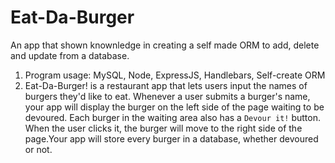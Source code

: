 # Eat-Da-Burger

An app that shown knownledge in creating a self made ORM to add, delete and update from a database.
1.  Program usage: MySQL, Node, ExpressJS, Handlebars, Self-create ORM  
2.  Eat-Da-Burger! is a restaurant app that lets users input the names of burgers they'd like to eat. Whenever a user submits a burger's name, your app will display the burger on the left side of the page waiting to be devoured. Each burger in the waiting area also has a `Devour it!` button. When the user clicks it, the burger will move to the right side of the page.Your app will store every burger in a database, whether devoured or not.
